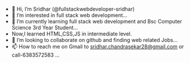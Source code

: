 - 👋 Hi, I’m Sridhar (@fullstackwebdeveloper-sridhar)
- 👀 I’m interested in full stack web development...
- 🌱 I’m currently learning full stack web development and Bsc Computer Science 3rd Year Student...
- Now,I learned HTML,CSS,JS in intermediate level.
- 💞️ I’m looking to collaborate on github and finding web related Jobs...
- 📫 How to reach me on Gmail to sridhar.chandrasekar28@gmail.com or call-6383572583 ...

<!---
developer-sridhar/developer-sridhar is a ✨ special ✨ repository because its `README.md` (this file) appears on your GitHub profile.
You can click the Preview link to take a look at your changes.
--->
